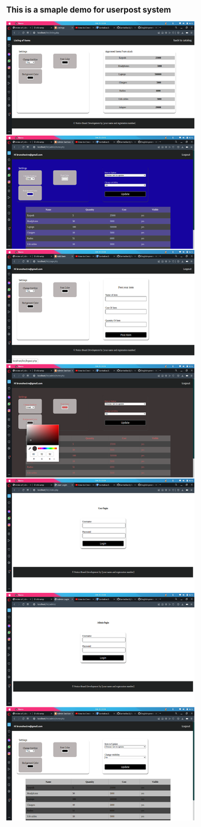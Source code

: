 ## This is a smaple demo for userpost system
<img src='./shots/Sc-06.png' width="500" height="300"/>
<img src='./shots/Sc-11.png' width="500" height="300"/>
<img src='./shots/Sc-13.png' width="500" height="300"/>
<img src='./shots/Sc-15.png' width="500" height="300"/>
<img src='./shots/Sc-23.png' width="500" height="300"/>
<img src='./shots/Sc-32.png' width="500" height="300"/>
<img src='./shots/Sc-47.png' width="500" height="300"/>
